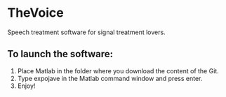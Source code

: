 # TheVoice
Speech treatment software for signal treatment lovers. 

## To launch the software:
1. Place Matlab in the folder where you download the content of the Git.
2. Type expojave in the Matlab command window and press enter. 
3. Enjoy! 
